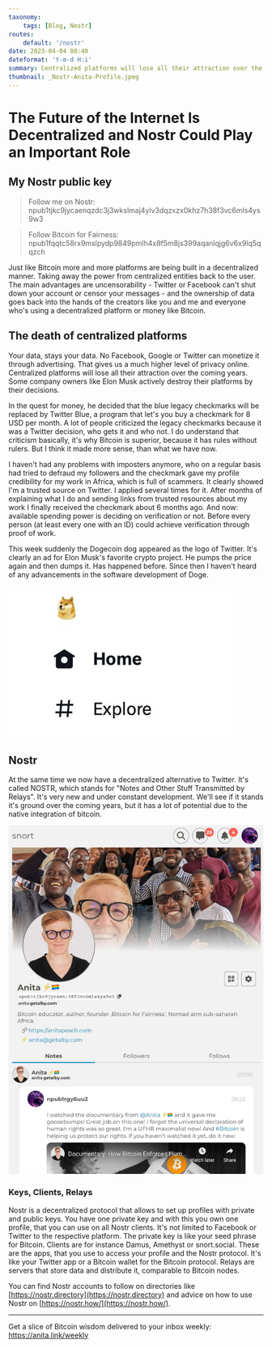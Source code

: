 ```yaml
---
taxonomy:
    tags: [Blog, Nostr]
routes:
    default: '/nostr'
date: 2023-04-04 08:40
dateformat: 'Y-m-d H:i'
summary: Centralized platforms will lose all their attraction over the coming years. There are alternatives now and you can follow me on there too. Here some thoughts and my Nostr public key.
thumbnail: _Nostr-Anita-Profile.jpeg
---
```


# The Future of the Internet Is Decentralized and  Nostr Could Play an Important Role

## My Nostr public key

> Follow me on Nostr: npub1tjkc9jycaenqzdc3j3wkslmaj4ylv3dqzxzx0khz7h38f3vc6mls4ys9w3

> Follow Bitcoin for Fairness: npub1fqqtc58rx9mslpydp9849pmlh4x8f5m8js399aqanlqjg6v6x9lq5qqzch

Just like Bitcoin more and more platforms are being built in a decentralized manner. Taking away the power from centralized entities back to the user. The main advantages are uncensorability - Twitter or Facebook can't shut down your account or censor your messages - and the ownership of data goes back into the hands of the creators like you and me and everyone who's using a decentralized platform or money like Bitcoin.

## The death of centralized platforms

Your data, stays your data. No Facebook, Google or Twitter can monetize it through advertising. That gives us a much higher level of privacy online. Centralized platforms will lose all their attraction over the coming years. Some company owners like Elon Musk actively destroy their platforms by their decisions.

In the quest for money, he decided that the blue legacy checkmarks will be replaced by Twitter Blue, a program that let's you buy a checkmark for 8 USD per month. A lot of people criticized the legacy checkmarks because it was a Twitter decision, who gets it and who not. I do understand that criticism basically, it's why Bitcoin is superior, because it has rules without rulers. But I think it made more sense, than what we have now. 

I haven't had any problems with imposters anymore, who on a regular basis had tried to defraud my followers and the checkmark gave my profile credibility for my work in Africa, which is full of scammers. It clearly showed I'm a trusted source on Twitter. I applied several times for it. After months of explaining what I do and sending links from trusted resources about my work I finally received the checkmark about 6 months ago. And now: available spending power is deciding on verification or not. Before every person (at least every one with an ID) could achieve verification through proof of work. 

This week suddenly the Dogecoin dog appeared as the logo of Twitter. It's clearly an ad for Elon Musk's favorite crypto project. He pumps the price again and then dumps it. Has happened before. Since then I haven't heard of any advancements in the software development of Doge.

![](_Nostr-Twitter-Dogecoin.jpeg)

## Nostr

At the same time we now have a decentralized alternative to Twitter. It's called NOSTR, which stands for "Notes and Other Stuff Transmitted by Relays". It's very new and under constant development. We'll see if it stands it's ground over the coming years, but it has a lot of potential due to the native integration of bitcoin. 

![](_Nostr-Anita-Profile.jpeg)

### Keys, Clients, Relays

Nostr is a decentralized protocol that allows to set up profiles with private and public keys. You have one private key and with this you own one profile, that you can use on all Nostr clients. It's not limited to Facebook or Twitter to the respective platform. The private key is like your seed phrase for Bitcoin. Clients are for instance Damus, Amethyst or snort.social. These are the apps, that you use to access your profile and the Nostr protocol. It's like your Twitter app or a Bitcoin wallet for the Bitcoin protocol. Relays are servers that store data and distribute it, comparable to Bitcoin nodes.

You can find Nostr accounts to follow on directories like [https://nostr.directory](https://nostr.directory) and advice on how to use Nostr on [https://nostr.how/](https://nostr.how/).

---
Get a slice of Bitcoin wisdom delivered to your inbox weekly: https://anita.link/weekly 